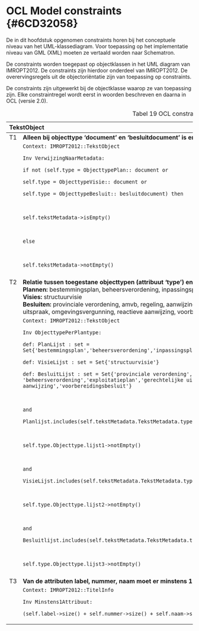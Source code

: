 # OCL Model constraints {#6CD32058}

De in dit hoofdstuk opgenomen constraints horen bij het conceptuele niveau van het UML-klassediagram. Voor toepassing op het implementatie niveau van GML (XML) moeten ze vertaald worden naar Schematron.

De constraints worden toegepast op objectklassen in het UML diagram van IMROPT2012. De constraints zijn hierdoor onderdeel van IMROPT2012. De overervingsregels uit de objectoriëntatie zijn van toepassing op constraints.

De constraints zijn uitgewerkt bij de objectklasse waarop ze van toepassing zijn. Elke constraintregel wordt eerst in woorden beschreven en daarna in OCL (versie 2.0).<br/>
<table style='width: 100%;' id='T019'><caption>Tabel 19 OCL constraints voor tekstobjecten</caption>
<colgroup><col id='col1' style='width: 6.014868213561613%;'>
<col id='col2' style='width: 93.98513178643839%;'>
</colgroup>
<thead valign='top'><tr><th align='left' colspan='2'>TekstObject<br/>
</th>
</tr>
</thead>
<tbody valign='top'><tr><td align='left'>T1<br/>
</td>
<td align='left'><b>Alleen bij objecttype ‘document’ en ‘besluitdocument’ is er een verwijzing (verplicht) naar TekstMetadata.</b><br/>
</td>
</tr>
<tr><td align='left'></td>
<td align='left'><code>Context: IMROPT2012::TekstObject<br/>
Inv VerwijzingNaarMetadata:<br/>
if not (self.type = ObjecttypePlan:: document or<br/>
self.type = ObjecttypeVisie:: document or<br/>
self.type = ObjecttypeBesluit:: besluitdocument) then<br/>
 <br/>
self.tekstMetadata-&gt;isEmpty()<br/>
 <br/>
else<br/>
 <br/>
self.tekstMetadata-&gt;notEmpty()<br/>
</code>

</td>
</tr>
<tr><td align='left'></td>
<td align='left'></td>
</tr>
<tr><td align='left'>T2<br/>
</td>
<td align='left'><b>Relatie tussen toegestane objecttypen (attribuut ‘type’) en plantype (‘typePlan’).</b><br/>
<b>Plannen:</b> bestemmingsplan, beheersverordening, inpassingsplan, rijksbestemmingsplan, wijzigingsplan en uitwerkingsplan<br/>
<b>Visies:</b> structuurvisie<br/>
<b>Besluiten:</b> provinciale verordening, amvb, regeling, aanwijzingsbesluit, beheersverordening, exploitatieplan, gerechtelijke uitspraak, omgevingsvergunning, reactieve aanwijzing, voorbereidingsbesluit<br/>
</td>
</tr>
<tr><td align='left'></td>
<td align='left'><code>Context: IMROPT2012::TekstObject<br/>
Inv ObjecttypePerPlantype:<br/>
def: PlanLijst : set = Set{'bestemmingsplan','beheersverordening','inpassingsplan','rijksbestemmingsplan','wijzigingsplan','uitwerkingsplan'}<br/>
def: VisieLijst : set = Set{'structuurvisie'}<br/>
def: BesluitLijst : set = Set{'provinciale verordening','amvb','regeling,aanwijzingsbesluit', 'beheersverordening','exploitatieplan','gerechtelijke uitspraak','omgevingsvergunning','reactieve aanwijzing','voorbereidingsbesluit'}<br/>
 <br/>
and<br/>
Planlijst.includes(self.tekstMetadata.TekstMetadata.typePlan) implies<br/>
 <br/>
self.type.Objecttype.lijst1-&gt;notEmpty()<br/>
 <br/>
and<br/>
VisieLijst.includes(self.tekstMetadata.TekstMetadata.typePlan) implies<br/>
 <br/>
self.type.Objecttype.lijst2-&gt;notEmpty()<br/>
 <br/>
and<br/>
Besluitlijst.includes(self.tekstMetadata.TekstMetadata.typePlan) implies<br/>
 <br/>
self.type.Objecttype.lijst3-&gt;notEmpty()<br/>
</code>

</td>
</tr>
<tr><td align='left'></td>
<td align='left'></td>
</tr>
<tr><td align='left'>T3<br/>
</td>
<td align='left'><b>Van de attributen label, nummer, naam moet er minstens 1 voorkomen.</b><br/>
</td>
</tr>
<tr><td align='left'></td>
<td align='left'><code>Context: IMROPT2012::TitelInfo<br/>
Inv Minstens1Attribuut:<br/>
(self.label-&gt;size() + self.nummer-&gt;size() + self.naam-&gt;size()) &gt;= 1<br/>
</code>

</td>
</tr>
</tbody>
</table>

